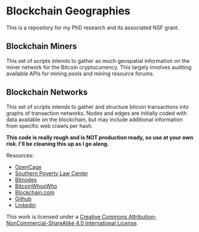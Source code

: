 # Blockchain Geographies

This is a repository for my PhD research and its associated NSF grant.

## Blockchain Miners

This set of scripts intends to gather as much geospatial information on the miner network for the Bitcoin cryptocurrency. This largely involves auditing available APIs for mining pools and mining resource forums.

## Blockchain Networks

This set of scripts intends to gather and structure bitcoin transactions into graphs of transaction networks. Nodes and edges are initially coded with data available on the blockchain, but may include additional information from specific web crawls per hash.

**This code is really rough and is NOT production ready, so use at your own risk. I'll be cleaning this up as I go along.**

Resources:

* [OpenCage](https://opencagedata.com/)
* [Southern Poverty Law Center](https://www.splcenter.org/bitcoin-and-alt-right)
* [Bitnodes](https://bitnodes.earn.com/)
* [BitcoinWhosWho](https://bitcoinwhoswho.com/)
* [Blockchain.com](https://www.blockchain.com/)
* [Github](https://developer.github.com/v3/)
* [Linkedin](https://docs.microsoft.com/en-us/linkedin/shared/api-guide/concepts?context=linkedin/context)

This work is licensed under a [Creative Commons Attribution-NonCommercial-ShareAlike 4.0 International License](http://creativecommons.org/licenses/by-nc-sa/4.0/).

